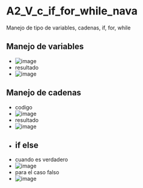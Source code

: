 # A2_V_c_if_for_while_nava
Manejo de tipo de variables, cadenas, if, for, while
## Manejo de variables
- ![image](https://github.com/user-attachments/assets/0bf2564c-2fa8-4084-a02f-edafbb3ac97c)
- resultado
- ![image](https://github.com/user-attachments/assets/e801a733-425d-4f88-a9f8-345a0fd07851)
## Manejo de cadenas
- codigo
- ![image](https://github.com/user-attachments/assets/06ada2c3-1736-4e31-8227-8e3b4a7b012d)
- resultado
- ![image](https://github.com/user-attachments/assets/84e2e7b7-ad8d-42ef-89c8-6e481e071b03)
- ## if else
- cuando es verdadero
- ![image](https://github.com/user-attachments/assets/f3a82353-77af-4f14-9774-a302ae34cc8d)
- para el caso falso
- ![image](https://github.com/user-attachments/assets/c674d3d3-4b51-473a-9a19-175a7a4c1a51)


